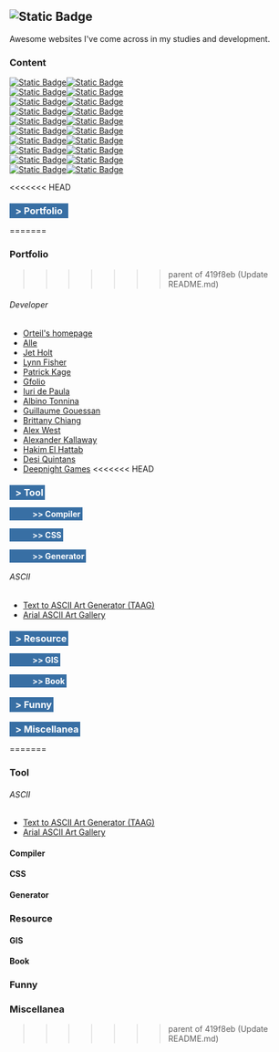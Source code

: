 ![Static Badge](https://img.shields.io/badge/websites-133C55?style=for-the-badge&logo=GitHub&logoColor=black&label=awesome&labelColor=386FA4&link=https%3A%2F%2Fgithub.com%2Fdodio12138%2Fawesome-websites)
---

Awesome websites I've come across in my studies and development.

### Content

[![Static Badge](https://img.shields.io/badge/%E2%94%9C%E2%94%80%E2%94%80%20-133C55?style=flat-square)![Static Badge](https://img.shields.io/badge/Portfolio-386FA4?style=flat-square)](#portfolio)  
[![Static Badge](https://img.shields.io/badge/%E2%94%9C%E2%94%80%E2%94%80%20-133C55?style=flat-square)![Static Badge](https://img.shields.io/badge/Tool-386FA4?style=flat-square)](#tool)    
[![Static Badge](https://img.shields.io/badge/%E2%94%82%C2%A0%C2%A0%20%E2%94%9C%E2%94%80%E2%94%80%20-133C55?style=flat-square)![Static Badge](https://img.shields.io/badge/Compiler-386FA4?style=flat-square)](#compiler)  
[![Static Badge](https://img.shields.io/badge/%E2%94%82%C2%A0%C2%A0%20%E2%94%9C%E2%94%80%E2%94%80%20-133C55?style=flat-square)![Static Badge](https://img.shields.io/badge/CSS-386FA4?style=flat-square)](#CSS)  
[![Static Badge](https://img.shields.io/badge/%E2%94%82%C2%A0%C2%A0%20%E2%94%94%E2%94%80%E2%94%80%20%20-133C55?style=flat-square)![Static Badge](https://img.shields.io/badge/Generator-386FA4?style=flat-square)](#generator)      
[![Static Badge](https://img.shields.io/badge/%E2%94%9C%E2%94%80%E2%94%80%20-133C55?style=flat-square)![Static Badge](https://img.shields.io/badge/Resource-386FA4?style=flat-square)](#resource)     
[![Static Badge](https://img.shields.io/badge/%E2%94%82%C2%A0%C2%A0%20%E2%94%9C%E2%94%80%E2%94%80%20-133C55?style=flat-square)![Static Badge](https://img.shields.io/badge/GIS-386FA4?style=flat-square)](#GIS)    
[![Static Badge](https://img.shields.io/badge/%E2%94%82%C2%A0%C2%A0%20%E2%94%94%E2%94%80%E2%94%80%20%20-133C55?style=flat-square)![Static Badge](https://img.shields.io/badge/Book-386FA4?style=flat-square)](#book)     
[![Static Badge](https://img.shields.io/badge/%E2%94%9C%E2%94%80%E2%94%80%20-133C55?style=flat-square)![Static Badge](https://img.shields.io/badge/Funny-386FA4?style=flat-square)](#funny)     
[![Static Badge](https://img.shields.io/badge/%E2%94%94%E2%94%80%E2%94%80%20%20-133C55?style=flat-square)![Static Badge](https://img.shields.io/badge/Miscellanea-386FA4?style=flat-square)](#miscellanea)    




<<<<<<< HEAD
### <span id="portfolio" style="background: #386FA4; padding:3px 10px 3px 10px; color: white">> Portfolio</span>

=======
### <span id="portfolio">Portfolio</span>
>>>>>>> parent of 419f8eb (Update README.md)
###### Developer
- [Orteil's homepage](https://orteil.dashnet.org/)
- [Alle](https://sava.io/)
- [Jet Holt](https://jetholt.com/)
- [Lynn Fisher](https://lynnandtonic.com/)
- [Patrick Kage](https://ka.ge/)
- [Gfolio](https://gfolio.enjeck.com/)
- [Iuri de Paula](https://iuri.is/)
- [Albino Tonnina](https://albinotonnina.com/)
- [Guillaume Gouessan](https://guillaumegouessan.com/)
- [Brittany Chiang](https://brittanychiang.com/)
- [Alex West](https://www.alexwest.co/)
- [Alexander Kallaway](http://ka11away.com/)
- [Hakim El Hattab](https://hakim.se/)
- [Desi Quintans](https://www.desiquintans.com/)
- [Deepnight Games](https://deepnight.net)
<<<<<<< HEAD

### <span id="tool" style="background: #386FA4; padding:3px 3px 3px 10px; color: white">> Tool</span>

#### <span id="compiler" style="background: #386FA4; padding:3px 3px 3px 40px; color: white">>> Compiler</span>
#### <span id="CSS" style="background: #386FA4; padding:3px 3px 3px 40px; color: white">>> CSS</span>
#### <span id="generator" style="background: #386FA4; padding:3px 3px 3px 40px; color: white">>> Generator</span>
######  ASCII
- [Text to ASCII Art Generator (TAAG)](http://www.patorjk.com/software/taag/)
- [Arial ASCII Art Gallery](http://patorjk.com/arial-ascii-art/)

### <span id="resource" style="background: #386FA4; padding:3px 3px 3px 10px; color: white">> Resource</span>

#### <span id="GIS" style="background: #386FA4; padding:3px 3px 3px 40px; color: white">>> GIS</span>
#### <span id="book" style="background: #386FA4; padding:3px 3px 3px 40px; color: white">>> Book</span>

### <span id="funnny" style="background: #386FA4; padding:3px 3px 3px 10px; color: white">> Funny</span>

### <span id="miscellanea" style="background: #386FA4; padding:3px 3px 3px 10px; color: white">> Miscellanea</span>

=======
### <span id="tool">Tool</span>
###### ASCII
- [Text to ASCII Art Generator (TAAG)](http://www.patorjk.com/software/taag/)
- [Arial ASCII Art Gallery](http://patorjk.com/arial-ascii-art/)
#### <span id="compiler">Compiler</span>
#### <span id="CSS">CSS</span>
#### <span id="generator">Generator</span>
### <span id="resource">Resource</span>
#### <span id="GIS">GIS</span>
#### <span id="book">Book</span>
### <span id="funnny">Funny</span>
### <span id="miscellanea">Miscellanea</span>
>>>>>>> parent of 419f8eb (Update README.md)
